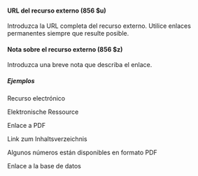 #### URL del recurso externo (856 $u)

Introduzca la URL completa del recurso externo. Utilice enlaces permanentes siempre que resulte posible. 

#### Nota sobre el recurso externo (856 $z)

Introduzca una breve nota que describa el enlace.

  

##### Ejemplos

Recurso electrónico

Elektronische Ressource

Enlace a PDF

Link zum Inhaltsverzeichnis

Algunos números están disponibles en formato PDF

Enlace a la base de datos